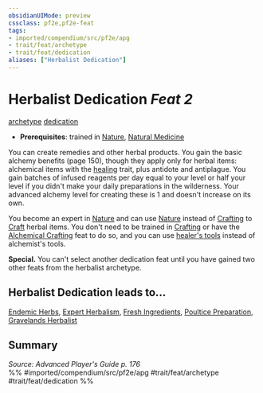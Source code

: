 ```yaml
---
obsidianUIMode: preview
cssclass: pf2e,pf2e-feat
tags:
- imported/compendium/src/pf2e/apg
- trait/feat/archetype
- trait/feat/dedication
aliases: ["Herbalist Dedication"]
---
```

# Herbalist Dedication  *Feat 2*  
[archetype](archetype.md)  [dedication](dedication.md)  

- **Prerequisites**: trained in [Nature](../skills.md#Nature), [Natural Medicine](natural-medicine.md)

You can create remedies and other herbal products. You gain the basic alchemy benefits (page 150), though they apply only for herbal items: alchemical items with the [healing](healing.md) trait, plus antidote and antiplague. You gain batches of infused reagents per day equal to your level or half your level if you didn't make your daily preparations in the wilderness. Your advanced alchemy level for creating these is 1 and doesn't increase on its own.

You become an expert in [Nature](../skills.md#Nature) and can use [Nature](../skills.md#Nature) instead of [Crafting](../skills.md#Crafting) to [Craft](craft.md) herbal items. You don't need to be trained in [Crafting](../skills.md#Crafting) or have the [Alchemical Crafting](alchemical-crafting.md) feat to do so, and you can use [healer's tools](../equipment/items/healers-tools.md) instead of alchemist's tools.

**Special.** You can't select another dedication feat until you have gained two other feats from the herbalist archetype.

## Herbalist Dedication leads to...

[Endemic Herbs](endemic-herbs-apg.md), [Expert Herbalism](expert-herbalism-apg.md), [Fresh Ingredients](fresh-ingredients-apg.md), [Poultice Preparation](poultice-preparation-apg.md), [Gravelands Herbalist](gravelands-herbalist-lokl.md)

## Summary

*Source: Advanced Player's Guide p. 176*  
%% #imported/compendium/src/pf2e/apg #trait/feat/archetype #trait/feat/dedication %%
